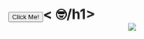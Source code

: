 <h1><a href="https://dieselgank.github.io/bengkelgo-test_no_php/"><button type="button">Click Me!</button></a>< &#129299;/h1>
<div align="center">
  <img src="https://raw.githubusercontent.com/dieselgank/picture/main/4a2cac3f836028a52257b07cf4ea69fe.jpg">
</div>

<br>

